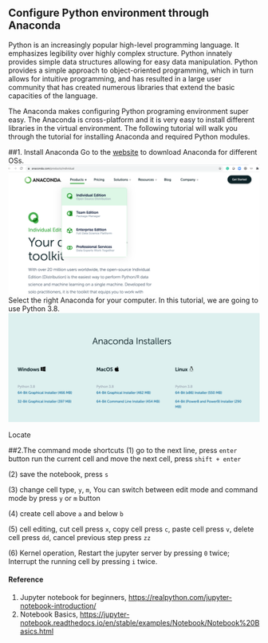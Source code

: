## Configure Python environment through Anaconda
Python is an increasingly popular high-level programming language. It emphasizes legibility over highly complex structure. Python innately provides simple data structures allowing for easy data manipulation. Python provides a simple approach to object-oriented programming, which in turn allows for intuitive programming, and has resulted in a large user community that has created numerous libraries that extend the basic capacities of the language.

The Anaconda makes configuring Python programing environment super easy. The Anaconda is cross-platform and it is very easy to install different libraries in the virtual environment. The following tutorial will walk you through the tutorial for installing Anaconda and required Python modules.

##1. Install Anaconda
Go to the [website](https://www.anaconda.com/products/individual) to download Anaconda for different OSs. 
![](images/download-anaconda.png)
Select the right Anaconda for your computer. In this tutorial, we are going to use Python 3.8. 
![](images/anaconda-downloaders.png)

Locate

##2.The command mode shortcuts
(1) go to the next line, press `enter` button
run the current cell and move the next cell, press `shift + enter`

(2) save the notebook, press `s`

(3) change cell type, `y`, `m`, You can switch between edit mode and command mode by press `y` or `m` button

(4) create cell above `a` and below `b`

(5) cell editing, cut cell press `x`, copy cell press `c`, paste cell press `v`, delete cell press `dd`, cancel previous step press `zz`

(6) Kernel operation, Restart the jupyter server by pressing `0` twice; Interrupt the running cell by pressing `i` twice.

#### Reference
1. Jupyter notebook for beginners, https://realpython.com/jupyter-notebook-introduction/
2. Notebook Basics, https://jupyter-notebook.readthedocs.io/en/stable/examples/Notebook/Notebook%20Basics.html
